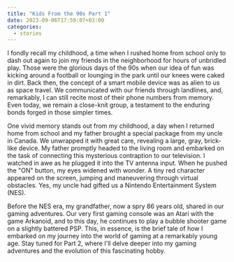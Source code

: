 ```yaml
---
title: "Kids From the 90s Part 1"
date: 2023-09-06T17:59:07+03:00
categories:
  - stories
---
```


I fondly recall my childhood, a time when I rushed home from school only to dash out again to join my friends in the neighborhood for hours of unbridled play. Those were the glorious days of the 90s when our idea of fun was kicking around a football or lounging in the park until our knees were caked in dirt. Back then, the concept of a smart mobile device was as alien to us as space travel. We communicated with our friends through landlines, and, remarkably, I can still recite most of their phone numbers from memory. Even today, we remain a close-knit group, a testament to the enduring bonds forged in those simpler times. 

One vivid memory stands out from my childhood, a day when I returned home from school and my father brought a special package from my uncle in Canada. We unwrapped it with great care, revealing a large, gray, brick-like device. My father promptly headed to the living room and embarked on the task of connecting this mysterious contraption to our television. I watched in awe as he plugged it into the TV antenna input. When he pushed the "ON" button, my eyes widened with wonder. A tiny red character appeared on the screen, jumping and maneuvering through virtual obstacles. Yes, my uncle had gifted us a Nintendo Entertainment System (NES). 

Before the NES era, my grandfather, now a spry 86 years old, shared in our gaming adventures. Our very first gaming console was an Atari with the game Arkanoid, and to this day, he continues to play a bubble shooter game on a slightly battered PSP. This, in essence, is the brief tale of how I embarked on my journey into the world of gaming at a remarkably young age. Stay tuned for Part 2, where I'll delve deeper into my gaming adventures and the evolution of this fascinating hobby. 